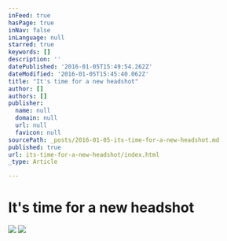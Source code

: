 ```yaml
---
inFeed: true
hasPage: true
inNav: false
inLanguage: null
starred: true
keywords: []
description: ''
datePublished: '2016-01-05T15:49:54.262Z'
dateModified: '2016-01-05T15:45:40.062Z'
title: "It's time for a new headshot"
author: []
authors: []
publisher:
  name: null
  domain: null
  url: null
  favicon: null
sourcePath: _posts/2016-01-05-its-time-for-a-new-headshot.md
published: true
url: its-time-for-a-new-headshot/index.html
_type: Article

---
```

# It's time for a new headshot
![](https://the-grid-user-content.s3-us-west-2.amazonaws.com/e6d20e81-61d9-4985-93ac-0e5ac9139ebe.jpg)
![](https://the-grid-user-content.s3-us-west-2.amazonaws.com/a9533c1e-06d7-4462-b9cd-8b087ea071d2.jpg)